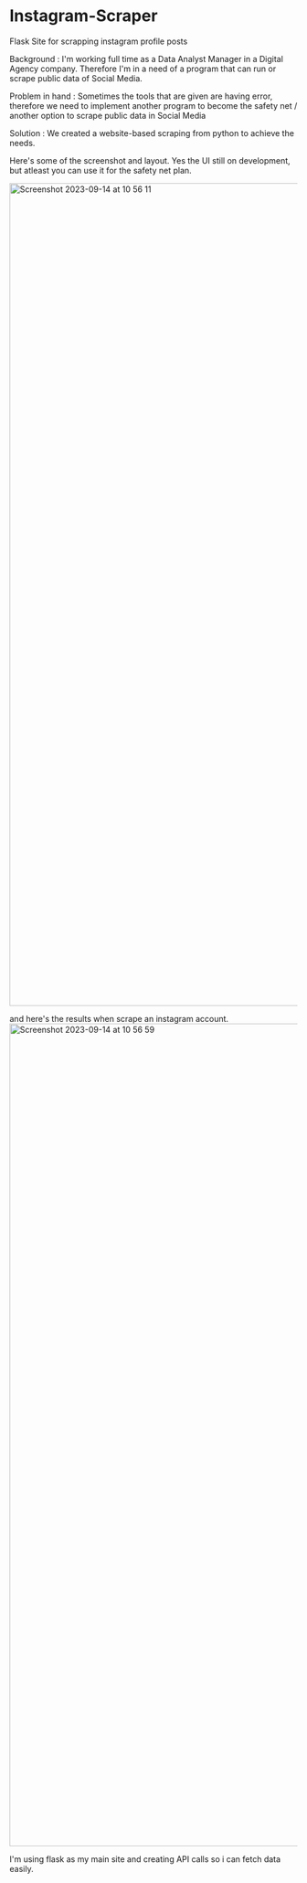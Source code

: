 # Instagram-Scraper
Flask Site for scrapping instagram profile posts

Background : 
I'm working full time as a Data Analyst Manager in a Digital Agency company. Therefore I'm in a need of a program that can run or scrape public data of Social Media. 

Problem in hand : 
Sometimes the tools that are given are having error, therefore we need to implement another program to become the safety net / another option to scrape public data in Social Media

Solution : 
We created a website-based scraping from python to achieve the needs.

Here's some of the screenshot and layout. Yes the UI still on development, but atleast you can use it for the safety net plan. 

<img width="1440" alt="Screenshot 2023-09-14 at 10 56 11" src="https://github.com/benayaadhi/Instagram-Scraper/assets/62541941/6fda2de0-29ed-4873-b1bd-3e001496a228">

and here's the results when scrape an instagram account. 
<img width="1440" alt="Screenshot 2023-09-14 at 10 56 59" src="https://github.com/benayaadhi/Instagram-Scraper/assets/62541941/97b0dab1-e154-4ead-8741-843bc6d80c21">

I'm using flask as my main site and creating API calls so i can fetch data easily.
